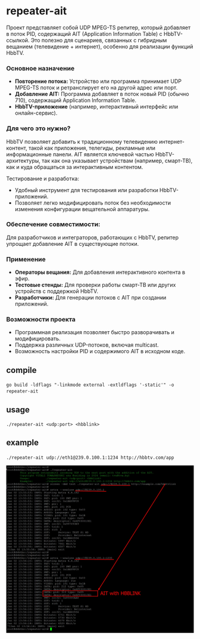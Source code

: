 # repeater-ait

Проект представляет собой UDP MPEG-TS репитер, который добавляет в поток PID, содержащий AIT (Application Information Table) с HbbTV-ссылкой. Это полезно для сценариев, связанных с гибридным вещанием (телевидение + интернет), особенно для реализации функций HbbTV.

### Основное назначение

- **Повторение потока:** Устройство или программа принимает UDP MPEG-TS поток и ретранслирует его на другой адрес или порт.
- **Добавление AIT:** Программа добавляет в поток новый PID (обычно 710), содержащий Application Information Table.
- **HbbTV-приложение** (например, интерактивный интерфейс или онлайн-сервис).

### Для чего это нужно?

HbbTV позволяет добавить к традиционному телевидению интернет-контент, такой как приложения, телегиды, рекламные или информационные панели.
AIT является ключевой частью HbbTV-архитектуры, так как она указывает устройствам (например, смарт-ТВ), как и куда обращаться за интерактивным контентом.

Тестирование и разработка:

- Удобный инструмент для тестирования или разработки HbbTV-приложений.
- Позволяет легко модифицировать поток без необходимости изменения конфигурации вещательной аппаратуры.

### Обеспечение совместимости:

Для разработчиков и интеграторов, работающих с HbbTV, репитер упрощает добавление AIT в существующие потоки.

### Применение

- **Операторы вещания:** Для добавления интерактивного контента в эфир.
- **Тестовые стенды:** Для проверки работы смарт-ТВ или других устройств с поддержкой HbbTV.
- **Разработчики:** Для генерации потоков с AIT при создании приложений.

### Возможности проекта

- Программная реализация позволяет быстро разворачивать и модифицировать.
- Поддержка различных UDP-потоков, включая multicast.
- Возможность настройки PID и содержимого AIT в исходном коде.

## compile
`go build -ldflags "-linkmode external -extldflags '-static'" -o repeater-ait`

## usage
`./repeater-ait <udp:port> <hbblink>`

## example
`./repeater-ait udp://eth1@239.0.100.1:1234 http://hbbtv.com/app`


![Screenshot cascap](https://github.com/unidiag/repeater-ait/blob/main/screenshot.jpg)